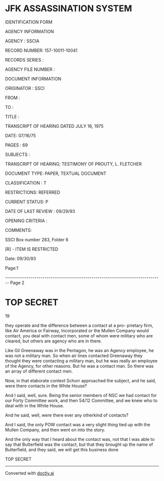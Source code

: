 # JFK ASSASSINATION SYSTEM

IDENTIFICATION FORM

AGENCY INFORMATION

AGENCY : SSCIA

RECORD NUMBER: 157-10011-10041

RECORDS SERIES :

AGENCY FILE NUMBER :

DOCUMENT INFORMATION

ORIGINATOR : SSCI

FROM :

TO :

TITLE :

TRANSCRIPT OF HEARING DATED JULY 16, 1975

DATE: 07/16/75

PAGES : 69

SUBJECTS :

TRANSCRIPT OF HEARING; TESTIMONY OF PROUTY, L. FLETCHER

DOCUMENT TYPE: PAPER, TEXTUAL DOCUMENT

CLASSIFICATION : T

RESTRICTIONS: REFERRED

CURRENT STATUS: P

DATE OF LAST REVIEW : 09/29/93

OPENING CRITERIA :

COMMENTS:

SSCI Box number 283, Folder 6



[R] - ITEM IS RESTRICTED

Date: 09/30/93

Page:1


-------------------------------------------------------------------------------- Page 2

# TOP SECRET

19

they operate and the difference between a contact at a pro-
prietary firm, like Air America or Fairway, Incorporated or the
Mullen Company would contact, you deal with contact men, some
of whom were military who are cleared, but others are agency
who are in there.

Like Gil Greenaway was in the Pentagon, he was an
Agency employee, he was not a military man. So when air lines
contacted Greenaway they thought they were contacting a military
man, but he was really an employee of the Agency, for other
reasons. But he was a contact man. So there was an array of
different contact men.

Now, in that elaborate context Schorr approached the
subject, and he said, were there contacts in the White House?

And I said, well, sure. Being the senior members of NSC
we had contact for our Forty Committee work, and then 54/12
Committee, and we knew who to deal with in the White House.

And he said, well, were there ever any otherkind of
contacts?

And I said, the only POW contact was a very slight thing
tied up with the Mullen Company, and then went on into the
story.

And the only way that I heard about the contact was,
not that I was able to say that Butterfield was the
contact, but that they brought up the name of Butterfield, and
they said, we will get this business done

TOP SECRET


---
Converted with [doctly.ai](https://doctly.ai)